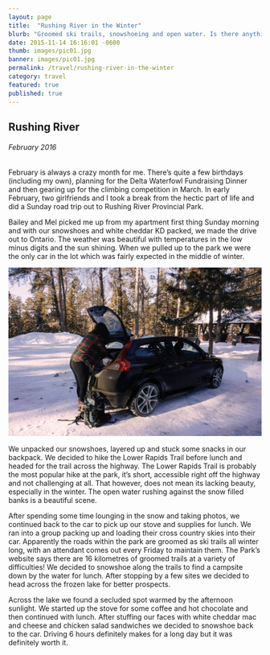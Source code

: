 ```yaml
---
layout: page
title:  "Rushing River in the Winter"
blurb: "Groomed ski trails, snowshoeing and open water. Is there anything better?"
date: 2015-11-14 16:16:01 -0600
thumb: images/pic01.jpg
banner: images/pic01.jpg
permalink: /travel/rushing-river-in-the-winter
category: travel
featured: true
published: true
---
```


## Rushing River

###### February 2016

February is always a crazy month for me. There’s quite a few birthdays (including my own), planning for the Delta Waterfowl Fundraising Dinner and then gearing up for the climbing competition in March. In early February, two girlfriends and I took a break from the hectic part of life and did a Sunday road trip out to Rushing River Provincial Park.

Bailey and Mel picked me up from my apartment first thing Sunday morning and with our snowshoes and white cheddar KD packed, we made the drive out to Ontario. The weather was beautiful with temperatures in the low minus digits and the sun shining. When we pulled up to the park we were the only car in the lot which was fairly expected in the middle of winter.

![Rushing River Provincial Park parking lot](/images/rr/RR1.jpg)

We unpacked our snowshoes, layered up and stuck some snacks in our backpack. We decided to hike the Lower Rapids Trail before lunch and headed for the trail across the highway. The Lower Rapids Trail is probably the most popular hike at the park, it’s short, accessible right off the highway and not challenging at all. That however, does not mean its lacking beauty, especially in the winter. The open water rushing against the snow filled banks is a beautiful scene.

After spending some time lounging in the snow and taking photos, we continued back to the car to pick up our stove and supplies for lunch. We ran into a group packing up and loading their cross country skies into their car. Apparently the roads within the park are groomed as ski trails all winter long, with an attendant comes out every Friday to maintain them. The Park’s website says there are 16 kilometres of groomed trails at a variety of difficulties! We decided to snowshoe along the trails to find a campsite down by the water for lunch. After stopping by a few sites we decided to head across the frozen lake for better prospects.

Across the lake we found a secluded spot warmed by the afternoon sunlight. We started up the stove for some coffee and hot chocolate and then continued with lunch. After stuffing our faces with white cheddar mac and cheese and chicken salad sandwiches we decided to snowshoe back to the car. Driving 6 hours definitely makes for a long day but it was definitely worth it.
